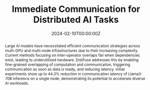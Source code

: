---
title: "Immediate Communication for Distributed AI Tasks"
authors:
  - Admin
  - Seongjong Bae
  - KyoungSoo Park
  - Marco Canini 
  - Changho Hwang
  - Peng Cheng

date: "2024-02-10T00:00:00Z"
doi: ""

# Schedule page publish date (NOT publication's date).
publishDate: "2024-02-10T00:00:00Z"

# Publication type.
# Legend: 0 = Uncategorized; 1 = Conference paper; 2 = Journal article;
# 3 = Preprint / Working Paper; 4 = Report; 5 = Book; 6 = Book section;
# 7 = Thesis; 8 = Patent
publication_types: ["1"]

# Publication name and optional abbreviated publication name.
publication: "SOSP Workshop on Hot Topics in System Infrastructure"
publication_short: "HotInfra'24"

abstract: Large AI models have necessitated efficient communication strategies across multi-GPU and multi-node infrastructures due to their increasing complexity. Current methods focusing on inter-operator overlaps fail when dependencies exist, leading to underutilized hardware. DistFuse addresses this by enabling fine-grained overlapping of computation and communication, triggering communication as soon as data is ready, and reducing latency. Initial experiments show up to 44.3% reduction in communication latency of Llama3-70B inference on a single node, demonstrating its potential to accelerate diverse AI workloads.

# Summary. An optional shortened abstract.
summary:

tags:
featured: false

# links:
# - name: ""
#   url: ""
url_pdf: 'https://hotinfra24.github.io/papers/hotinfra24-final2.pdf' 
url_code: ''
url_dataset: ''
url_poster: ''
url_project: ''
url_slides: ''
url_source: ''
url_video: ''

# Featured image
# To use, add an image named `featured.jpg/png` to your page's folder. 
image:
  caption: 
  focal_point: 
  preview_only: false

# Associated Projects (optional).
#   Associate this publication with one or more of your projects.
#   Simply enter your project's folder or file name without extension.
#   E.g. `internal-project` references `content/project/internal-project/index.md`.
#   Otherwise, set `projects: []`.
projects: []

# Slides (optional).
#   Associate this publication with Markdown slides.
#   Simply enter your slide deck's filename without extension.
#   E.g. `slides: "example"` references `content/slides/example/index.md`.
#   Otherwise, set `slides: ""`.
slides: ""
---